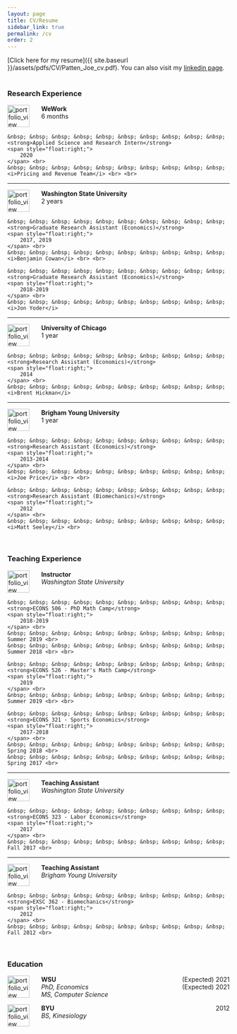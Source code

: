 ```yaml
---
layout: page
title: CV/Resume
sidebar_link: true
permalink: /cv
order: 2
---
```

<!--
<p class="message">
  Hey there! This page is included as an example. Feel free to customize it
  for your own use upon downloading. Carry on!
</p>

To make pages show up in the sidebar, add `sidebar_link: true` to the front
matter. MAYBE ADD AN INTERACTIVE CV?
-->
[Click here for my resume]({{ site.baseurl }}/assets/pdfs/CV/Patten_Joe_cv.pdf). You can also visit my [linkedin page](https://www.linkedin.com/in/joe-patten-a79a3965/). <br> <br>

<h3>Research Experience</h3> 

<!--
<img width="60" alt="portfolio_view" src="../../assets/img/cv/wsu.png" align='left'/>  &nbsp; &nbsp; &nbsp; **Graduate Research Assistant (Economics)** <br>&nbsp; &nbsp; &nbsp; *WSU* <br> <br>

<img width="60" alt="portfolio_view" src="../../assets/img/cv/chicago.png" align='left'> &nbsp; &nbsp; &nbsp;  **Research Assistant (Economics)**  <br> &nbsp; &nbsp; &nbsp; *University of Chicago*  <br> <br>

<img width="60" alt="portfolio_view" src="../../assets/img/cv/byu.png" align='left'> &nbsp; &nbsp; &nbsp;  <strong>Research Assistant (Economics)</strong>  <br> &nbsp; &nbsp; &nbsp;  <i>BYU</i>
-->


<p style="text-align:left;"> <img width="50" alt="portfolio_view" src="../../assets/img/cv/wework.png" align='left'> 
    &nbsp; &nbsp; &nbsp; <strong>WeWork</strong> <br>
    &nbsp; &nbsp; &nbsp;  6 months <br> <br>

    &nbsp; &nbsp; &nbsp; &nbsp; &nbsp; &nbsp; &nbsp; &nbsp; &nbsp; &nbsp; <strong>Applied Science and Research Intern</strong>
    <span style="float:right;">
        2020
    </span> <br>
    &nbsp; &nbsp; &nbsp; &nbsp; &nbsp; &nbsp; &nbsp; &nbsp; &nbsp; &nbsp; <i>Pricing and Revenue Team</i> <br> <br>
    
</p>
<hr>

<p style="text-align:left;"> <img width="50" alt="portfolio_view" src="../../assets/img/cv/wsu.png" align='left'> 
    &nbsp; &nbsp; &nbsp; <strong>Washington State University</strong> <br>
    &nbsp; &nbsp; &nbsp;  2 years <br> <br>

	&nbsp; &nbsp; &nbsp; &nbsp; &nbsp; &nbsp; &nbsp; &nbsp; &nbsp; &nbsp; <strong>Graduate Research Assistant (Economics)</strong>
	<span style="float:right;">
        2017, 2019
    </span> <br>
	&nbsp; &nbsp; &nbsp; &nbsp; &nbsp; &nbsp; &nbsp; &nbsp; &nbsp; &nbsp; <i>Benjamin Cowan</i> <br> <br>

	&nbsp; &nbsp; &nbsp; &nbsp; &nbsp; &nbsp; &nbsp; &nbsp; &nbsp; &nbsp; <strong>Graduate Research Assistant (Economics)</strong>
	<span style="float:right;">
        2018-2019
    </span> <br>
	&nbsp; &nbsp; &nbsp; &nbsp; &nbsp; &nbsp; &nbsp; &nbsp; &nbsp; &nbsp; <i>Jon Yoder</i> 
	
</p>
<hr>



<!--
<p>A Collapsible:</p>
<button class="collapsible">Open Collapsible</button>
<div class="content_collap">
  <p>Lorem ipsum dolor sit amet, consectetur adipisicing elit, sed do eiusmod tempor incididunt ut labore et dolore magna aliqua. Ut enim ad minim veniam, quis nostrud exercitation ullamco laboris nisi ut aliquip ex ea commodo consequat.</p>
</div>

<p>Collapsible Set:</p>
<button class="collapsible">Open Section 1</button>
<div class="content_collap">
  <p>Lorem ipsum dolor sit amet, consectetur adipisicing elit, sed do eiusmod tempor incididunt ut labore et dolore magna aliqua. Ut enim ad minim veniam, quis nostrud exercitation ullamco laboris nisi ut aliquip ex ea commodo consequat.</p>
</div>
<button class="collapsible">Open Section 2</button>
<div class="content_collap">
  <p>Lorem ipsum dolor sit amet, consectetur adipisicing elit, sed do eiusmod tempor incididunt ut labore et dolore magna aliqua. Ut enim ad minim veniam, quis nostrud exercitation ullamco laboris nisi ut aliquip ex ea commodo consequat.</p>
</div>
-->





<p style="text-align:left;"> <img width="50" alt="portfolio_view" src="../../assets/img/cv/chicago.png" align='left'> 
    &nbsp; &nbsp; &nbsp; <strong>University of Chicago</strong> <br>
    &nbsp; &nbsp; &nbsp;  1 year <br> <br>

	&nbsp; &nbsp; &nbsp; &nbsp; &nbsp; &nbsp; &nbsp; &nbsp; &nbsp; &nbsp; <strong>Research Assistant (Economics)</strong>
	<span style="float:right;">
        2014
    </span> <br>
	&nbsp; &nbsp; &nbsp; &nbsp; &nbsp; &nbsp; &nbsp; &nbsp; &nbsp; &nbsp; <i>Brent Hickman</i> 
</p>
<hr>

<p style="text-align:left;"> <img width="50" alt="portfolio_view" src="../../assets/img/cv/byu.png" align='left'> 
    &nbsp; &nbsp; &nbsp; <strong>Brigham Young University</strong> <br>
    &nbsp; &nbsp; &nbsp;  1 year <br> <br>

	&nbsp; &nbsp; &nbsp; &nbsp; &nbsp; &nbsp; &nbsp; &nbsp; &nbsp; &nbsp; <strong>Research Assistant (Economics)</strong>
	<span style="float:right;">
        2013-2014
    </span> <br>
	&nbsp; &nbsp; &nbsp; &nbsp; &nbsp; &nbsp; &nbsp; &nbsp; &nbsp; &nbsp; <i>Joe Price</i> <br> <br>

	&nbsp; &nbsp; &nbsp; &nbsp; &nbsp; &nbsp; &nbsp; &nbsp; &nbsp; &nbsp; <strong>Research Assistant (Biomechanics)</strong>
	<span style="float:right;">
        2012
    </span> <br>
	&nbsp; &nbsp; &nbsp; &nbsp; &nbsp; &nbsp; &nbsp; &nbsp; &nbsp; &nbsp; <i>Matt Seeley</i> <br>
</p>


<br>

<h3>Teaching Experience</h3>

<p style="text-align:left;"> <img width="50" alt="portfolio_view" src="../../assets/img/cv/wsu.png" align='left'> 
    &nbsp; &nbsp; &nbsp; <strong>Instructor</strong> <br>
    &nbsp; &nbsp; &nbsp; <i>Washington State University</i> <br> <br>

	&nbsp; &nbsp; &nbsp; &nbsp; &nbsp; &nbsp; &nbsp; &nbsp; &nbsp; &nbsp; <strong>ECONS 506 - PhD Math Camp</strong>
	<span style="float:right;">
        2018-2019
    </span> <br>
	&nbsp; &nbsp; &nbsp; &nbsp; &nbsp; &nbsp; &nbsp; &nbsp; &nbsp; &nbsp; Summer 2019 <br>
	&nbsp; &nbsp; &nbsp; &nbsp; &nbsp; &nbsp; &nbsp; &nbsp; &nbsp; &nbsp; Summer 2018 <br> <br>

	&nbsp; &nbsp; &nbsp; &nbsp; &nbsp; &nbsp; &nbsp; &nbsp; &nbsp; &nbsp; <strong>ECONS 526 - Master's Math Camp</strong>
	<span style="float:right;">
        2019
    </span> <br>
	&nbsp; &nbsp; &nbsp; &nbsp; &nbsp; &nbsp; &nbsp; &nbsp; &nbsp; &nbsp; Summer 2019 <br> <br>

	&nbsp; &nbsp; &nbsp; &nbsp; &nbsp; &nbsp; &nbsp; &nbsp; &nbsp; &nbsp; <strong>ECONS 321 - Sports Economics</strong>
	<span style="float:right;">
        2017-2018
    </span> <br>
	&nbsp; &nbsp; &nbsp; &nbsp; &nbsp; &nbsp; &nbsp; &nbsp; &nbsp; &nbsp; Spring 2018 <br>
	&nbsp; &nbsp; &nbsp; &nbsp; &nbsp; &nbsp; &nbsp; &nbsp; &nbsp; &nbsp; Spring 2017 <br>
	
</p>
<hr>

<p style="text-align:left;"> <img width="50" alt="portfolio_view" src="../../assets/img/cv/wsu.png" align='left'> 
	&nbsp; &nbsp; &nbsp; <strong>Teaching Assistant</strong> <br>
    &nbsp; &nbsp; &nbsp; <i>Washington State University</i> <br> <br>

	&nbsp; &nbsp; &nbsp; &nbsp; &nbsp; &nbsp; &nbsp; &nbsp; &nbsp; &nbsp; <strong>ECONS 323 - Labor Economics</strong>
	<span style="float:right;">
        2017
    </span> <br>
	&nbsp; &nbsp; &nbsp; &nbsp; &nbsp; &nbsp; &nbsp; &nbsp; &nbsp; &nbsp; Fall 2017 <br>
	
</p>
<hr>

<p style="text-align:left;"> <img width="50" alt="portfolio_view" src="../../assets/img/cv/byu.png" align='left'> 
	&nbsp; &nbsp; &nbsp; <strong>Teaching Assistant</strong> <br>
    &nbsp; &nbsp; &nbsp; <i>Brigham Young University</i> <br> <br>

	&nbsp; &nbsp; &nbsp; &nbsp; &nbsp; &nbsp; &nbsp; &nbsp; &nbsp; &nbsp; <strong>EXSC 362 - Biomechanics</strong>
	<span style="float:right;">
        2012
    </span> <br>
	&nbsp; &nbsp; &nbsp; &nbsp; &nbsp; &nbsp; &nbsp; &nbsp; &nbsp; &nbsp; Fall 2012 <br>
	
</p> <br>

<h3>Education</h3>

<p style="text-align:left;"> <img width="50" alt="portfolio_view" src="../../assets/img/cv/wsu.png" align='left'> 
    &nbsp; &nbsp; &nbsp; <strong>WSU</strong>
    <span style="float:right;">
        (Expected) 2021
    </span> <br>
    &nbsp; &nbsp; &nbsp;  <i>PhD, Economics</i>
    <span style="float:right;">
        (Expected) 2021
    </span> <br>
    &nbsp; &nbsp; &nbsp;  <i>MS, Computer Science</i>  
</p>


<p style="text-align:left;"> <img width="50" alt="portfolio_view" src="../../assets/img/cv/byu.png" align='left'> 
    &nbsp; &nbsp; &nbsp; <strong>BYU</strong>
    <span style="float:right;">
        2012
    </span> <br>
    &nbsp; &nbsp; &nbsp;  <i>BS, Kinesiology</i>
</p>







<!--
<script>
var coll = document.getElementsByClassName("collapsible");
var i;

for (i = 0; i < coll.length; i++) {
  coll[i].addEventListener("click", function() {
    this.classList.toggle("active");
    var content_collap = this.nextElementSibling;
    if (content_collap.style.maxHeight){
      content_collap.style.maxHeight = null;
    } else {
      content_collap.style.maxHeight = content_collap.scrollHeight + "px";
    } 
  });
}
</script>
-->